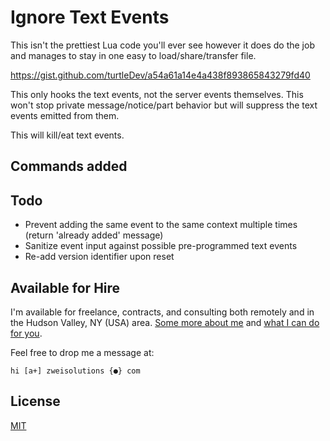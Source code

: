 # Ignore Text Events

This isn't the prettiest Lua code you'll ever see however it does do the job and manages to stay in one easy to load/share/transfer file.

https://gist.github.com/turtleDev/a54a61a14e4a438f893865843279fd40

This only hooks the text events, not the server events themselves. This won't stop private message/notice/part behavior but will suppress the text events emitted from them.

This will kill/eat text events.

## Commands added

## Todo

-   Prevent adding the same event to the same context multiple times (return 'already added' message)
-   Sanitize event input against possible pre-programmed text events
-   Re-add version identifier upon reset

## Available for Hire

I'm available for freelance, contracts, and consulting both remotely and in the Hudson Valley, NY (USA) area. [Some more about me](https://www.zweisolutions.com/about.html) and [what I can do for you](https://www.zweisolutions.com/services.html).

Feel free to drop me a message at:

```
hi [a+] zweisolutions {●} com
```

## License

[MIT](../LICENSE)
